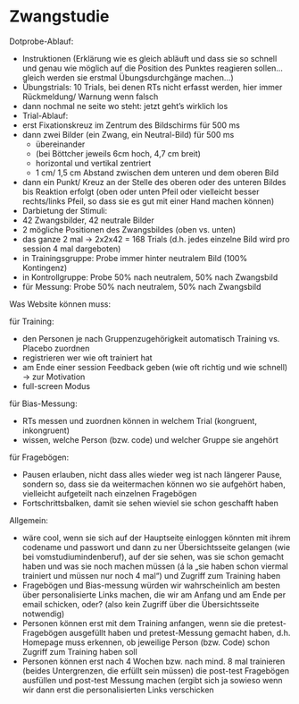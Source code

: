 Zwangstudie
=======
Dotprobe-Ablauf:
-	Instruktionen (Erklärung wie es gleich abläuft und dass sie so schnell und genau wie möglich auf die Position des Punktes reagieren sollen... gleich werden sie erstmal Übungsdurchgänge machen...) 
-	Übungstrials: 10 Trials, bei denen RTs nicht erfasst werden, hier immer Rückmeldung/ Warnung wenn falsch
-	dann nochmal ne seite wo steht: jetzt geht’s wirklich los
-	Trial-Ablauf:
 - erst Fixationskreuz im Zentrum des Bildschirms für 500 ms
 - dann zwei Bilder (ein Zwang, ein Neutral-Bild) für 500 ms
     - übereinander
     - (bei Böttcher jeweils 6cm hoch, 4,7 cm breit) 
     - horizontal und vertikal zentriert
     - 1 cm/ 1,5 cm Abstand zwischen dem unteren und dem oberen Bild
 - dann ein Punkt/ Kreuz an der Stelle des oberen oder des unteren Bildes bis Reaktion erfolgt (oben oder unten Pfeil oder vielleicht besser rechts/links Pfeil, so dass sie es gut mit einer Hand machen können)
-	Darbietung der Stimuli:
 - 42 Zwangsbilder, 42 neutrale Bilder
 - 2 mögliche Positionen des Zwangsbildes (oben vs. unten)
 - das ganze 2 mal 
→ 2x2x42 = 168 Trials
(d.h. jedes einzelne Bild wird pro session 4 mal dargeboten)
 - in Trainingsgruppe: Probe immer hinter neutralem Bild (100% Kontingenz)
 - in Kontrollgruppe: Probe 50% nach neutralem, 50% nach Zwangsbild
 - für Messung: Probe 50% nach neutralem, 50% nach Zwangsbild

Was Website können muss:

für Training:
-	den Personen je nach Gruppenzugehörigkeit automatisch Training vs. Placebo zuordnen
-	registrieren wer wie oft trainiert hat
-	am Ende einer session Feedback geben (wie oft richtig und wie schnell) → zur Motivation
-	full-screen Modus

für Bias-Messung:
-	RTs messen und zuordnen können in welchem Trial (kongruent, inkongruent)
-	wissen, welche Person (bzw. code) und welcher Gruppe sie angehört

für Fragebögen:
-	Pausen erlauben, nicht dass alles wieder weg ist nach längerer Pause, sondern so, dass sie da weitermachen können wo sie aufgehört haben, vielleicht aufgeteilt nach einzelnen Fragebögen
-	Fortschrittsbalken, damit sie sehen wieviel sie schon geschafft haben

Allgemein:
-	wäre cool, wenn sie sich auf der Hauptseite einloggen könnten mit ihrem codename und passwort und dann zu ner Übersichtsseite gelangen (wie bei vomstudiumindenberuf), auf der sie sehen, was sie schon gemacht haben und was sie noch machen müssen (á la „sie haben schon viermal trainiert und müssen nur noch 4 mal“) und Zugriff zum Training haben 
-	Fragebögen und Bias-messung würden wir wahrscheinlich am besten über personalisierte Links machen, die wir am Anfang und am Ende per email schicken, oder? (also kein Zugriff über die Übersichtsseite notwendig)
-	Personen können erst mit dem Training anfangen, wenn sie die pretest-Fragebögen ausgefüllt haben und pretest-Messung gemacht haben, d.h. Homepage muss erkennen, ob jeweilige Person (bzw. Code) schon Zugriff zum Training haben soll
-	Personen können erst nach 4 Wochen bzw. nach mind. 8 mal trainieren (beides Untergrenzen, die erfüllt sein müssen) die post-test Fragebögen ausfüllen und post-test Messung machen (ergibt sich ja sowieso wenn wir dann erst die personalisierten Links verschicken
